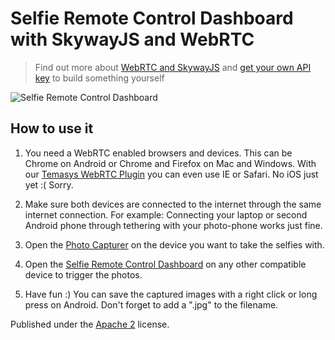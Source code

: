 Selfie Remote Control Dashboard with SkywayJS and WebRTC
========================================================

> Find out more about [WebRTC and SkywayJS](http://temasys.github.io) and [get your own API key](http://developer.temasys.com.sg) to build something yourself

![Selfie Remote Control Dashboard](http://serrynaimo.github.io/selfie/selfies.jpg)

How to use it
-------------

1.  You need a WebRTC enabled browsers and devices. This can be Chrome on Android or Chrome and Firefox on Mac and Windows. With our [Temasys WebRTC Plugin](https://temasys.atlassian.net/wiki/display/TWPP/WebRTC+Plugins) you can even use IE or Safari. No iOS just yet :( Sorry.

2.  Make sure both devices are connected to the internet through the same internet connection. For example: Connecting your laptop or second Android phone through tethering with your photo-phone works just fine.

3.  Open the [Photo Capturer](http://serrynaimo.github.io/selfie/phone.html) on the device you want to take the selfies with.

4.  Open the [Selfie Remote Control Dashboard](http://serrynaimo.github.io/selfie) on any other compatible device to trigger the photos.

5.  Have fun :) You can save the captured images with a right click or long press on Android. Don't forget to add a ".jpg" to the filename.


Published under the [Apache 2](http://www.apache.org/licenses/LICENSE-2.0.html) license.
